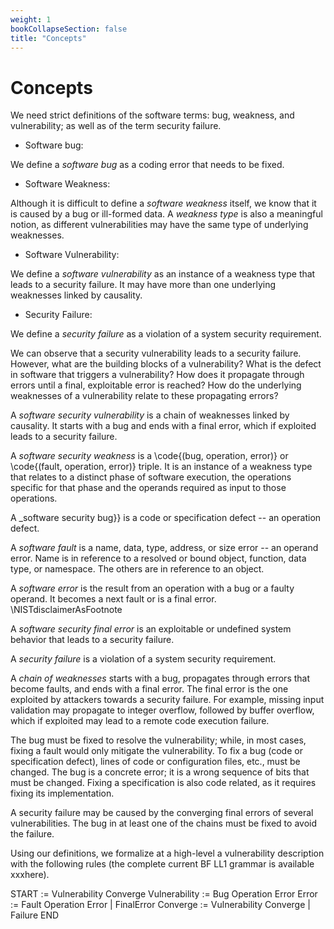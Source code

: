 ```yaml
---
weight: 1
bookCollapseSection: false
title: "Concepts"
---
```

# Concepts

We need strict definitions of the software terms: bug, weakness, and vulnerability; as well as of the term security failure.

- Software bug:

We define a *software bug* as a coding error that needs to be fixed.

- Software Weakness:

Although it is difficult to define a *software weakness* itself, we know that it is caused by a bug or ill-formed data. A *weakness type* is also a meaningful notion, as different vulnerabilities may have the same type of underlying weaknesses.

- Software Vulnerability:

We define a *software vulnerability* as an instance of a weakness type that leads to a security failure. It may have more than one underlying weaknesses linked by causality.

- Security Failure:

We define a *security failure* as a violation of a system security requirement.


We can observe that a security vulnerability leads to a security failure. However, what are the building blocks of a vulnerability? What is the defect in software that triggers a vulnerability? How does it propagate through errors until a final, exploitable error is reached? How do the underlying weaknesses of a vulnerability relate to these propagating errors? 

A _software security vulnerability_ is a chain of weaknesses linked by causality. It starts with a bug and ends with a final error, which if exploited leads to a security failure.

A _software security weakness_ is a \code{(bug, operation, error)} or \code{(fault, operation, error)} triple. It is an instance of a weakness type that relates to a distinct phase of software execution, the operations specific for that phase and the operands required as input to those operations.

A _software security bug}} is a code or specification defect -- an operation defect. 

A _software fault_ is a name, data, type, address, or size error -- an operand error. Name is in reference to a resolved or bound object, function, data type, or namespace. The others are in reference to an object.

A _software error_ is the result from an operation with a bug or a faulty operand. It becomes a next fault or is a final error. \NISTdisclaimerAsFootnote

A _software security final error_ is an exploitable or undefined system behavior that leads to a security failure. 

A _security failure_ is a violation of a system security requirement. 

A _chain of weaknesses_ starts with a bug, propagates through errors that become faults, and ends with a final error. The final error is the one exploited by attackers towards a security failure. For example, missing input validation may propagate to integer overflow, followed by buffer overflow, which if exploited may lead to a remote code execution failure.

The bug must be fixed to resolve the vulnerability; while, in most cases, fixing a fault would only mitigate the vulnerability. To fix a bug (code or specification defect), lines of code or configuration files, etc., must be changed. The bug is a concrete error; it is a wrong sequence of bits that must be changed. Fixing a specification is also code related, as it requires fixing its implementation. 

A security failure may be caused by the converging final errors of several vulnerabilities. The bug in at least one of the chains must be fixed to avoid the failure.

Using our definitions, we formalize at a high-level a vulnerability description with the following rules (the complete current BF LL1 grammar is available xxxhere).

START := Vulnerability Converge 
Vulnerability := Bug Operation Error
Error := Fault Operation Error 
       | FinalError
Converge := Vulnerability Converge 
          | Failure END
